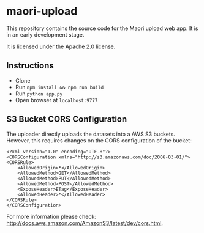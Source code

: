 # maori-upload
This repository contains the source code for the Maori upload web app. It is in an early development stage.

It is licensed under the Apache 2.0 license.

## Instructions
- Clone
- Run `npm install && npm run build`
- Run `python app.py`
- Open browser at `localhost:9777`

## S3 Bucket CORS Configuration
The uploader directly uploads the datasets into a AWS S3 buckets. However, this requires changes on the CORS configuration of the bucket:
```
<?xml version="1.0" encoding="UTF-8"?>
<CORSConfiguration xmlns="http://s3.amazonaws.com/doc/2006-03-01/">
<CORSRule>
	<AllowedOrigin>*</AllowedOrigin>
	<AllowedMethod>GET</AllowedMethod>
	<AllowedMethod>PUT</AllowedMethod>
	<AllowedMethod>POST</AllowedMethod>
	<ExposeHeader>ETag</ExposeHeader>
	<AllowedHeader>*</AllowedHeader>
</CORSRule>
</CORSConfiguration>
``` 
For more information please check: http://docs.aws.amazon.com/AmazonS3/latest/dev/cors.html. 
